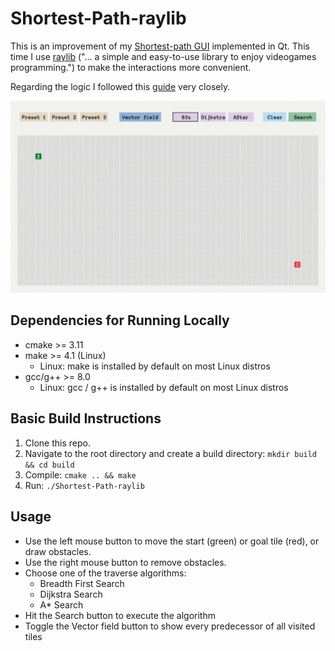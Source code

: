 # Shortest-Path-raylib

This is an improvement of my [Shortest-path GUI](https://github.com/einheitsviktor/Shortest-Path) implemented in Qt.
This time I use [raylib](https://www.raylib.com/) ("... a simple and easy-to-use library to enjoy videogames programming.") to make the interactions more convenient.

Regarding the logic I followed this [guide](https://www.redblobgames.com/pathfinding/a-star/introduction.html) very closely.

![Demo](https://github.com/einheitsviktor/Shortest-Path-raylib/blob/main/Demo.gif)

## Dependencies for Running Locally
* cmake >= 3.11
* make >= 4.1 (Linux)
  * Linux: make is installed by default on most Linux distros
* gcc/g++ >= 8.0
  * Linux: gcc / g++ is installed by default on most Linux distros

## Basic Build Instructions

1. Clone this repo.
2. Navigate to the root directory and create a build directory: `mkdir build && cd build`
3. Compile: `cmake .. && make`
4. Run: `./Shortest-Path-raylib`

## Usage
- Use the left mouse button to move the start (green) or goal tile (red), or draw obstacles.
- Use the right mouse button to remove obstacles.
- Choose one of the traverse algorithms:
    - Breadth First Search
    - Dijkstra Search
    - A* Search
- Hit the Search button to execute the algorithm
- Toggle the Vector field button to show every predecessor of all visited tiles
